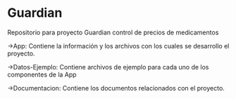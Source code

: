 # Guardian
Repositorio para proyecto Guardian control de precios de medicamentos

  ->App: Contiene la información y los archivos con los cuales se desarrollo el proyecto.

  ->Datos-Ejemplo: Contiene archivos de ejemplo para cada uno de los componentes de la App

  ->Documentacion: Contiene los documentos relacionados con el proyecto.
